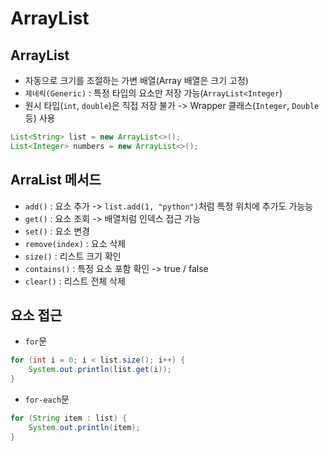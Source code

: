 # ArrayList

## ArrayList

- 자동으로 크기를 조절하는 가변 배열(Array 배열은 크기 고정)
- `제네릭(Generic)` : 특정 타입의 요소만 저장 가능(`ArrayList<Integer`)
- 원시 타입(`int`, `double`)은 직접 저장 불가 -> Wrapper 클래스(`Integer`, `Double` 등) 사용

```java
List<String> list = new ArrayList<>();
List<Integer> numbers = new ArrayList<>();
```

## ArraList 메서드

- `add()` : 요소 추가 -> `list.add(1, "python")`처럼 특정 위치에 추가도 가능능
- `get()` : 요소 조회 -> 배열처럼 인덱스 접근 가능
- `set()` : 요소 변경
- `remove(index)` : 요소 삭제
- `size()` : 리스트 크기 확인
- `contains()` : 특정 요소 포함 확인 -> true / false
- `clear()` : 리스트 전체 삭제

## 요소 접근

- `for`문

```java
for (int i = 0; i < list.size(); i++) {
    System.out.println(list.get(i));
}
```

- `for-each`문

```java
for (String item : list) {
    System.out.println(item);
}
```
